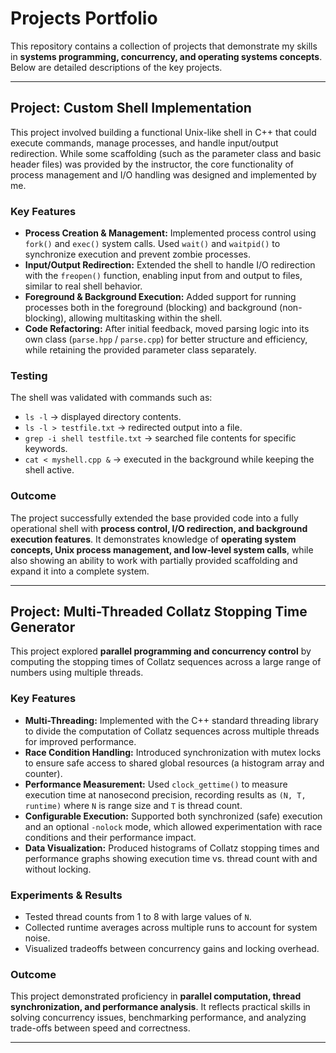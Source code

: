 # Projects Portfolio

This repository contains a collection of projects that demonstrate my skills in **systems programming, concurrency, and operating systems concepts**. Below are detailed descriptions of the key projects.

---

## Project: Custom Shell Implementation

This project involved building a functional Unix-like shell in C++ that could execute commands, manage processes, and handle input/output redirection. While some scaffolding (such as the parameter class and basic header files) was provided by the instructor, the core functionality of process management and I/O handling was designed and implemented by me.  

### Key Features
- **Process Creation & Management:** Implemented process control using `fork()` and `exec()` system calls. Used `wait()` and `waitpid()` to synchronize execution and prevent zombie processes.  
- **Input/Output Redirection:** Extended the shell to handle I/O redirection with the `freopen()` function, enabling input from and output to files, similar to real shell behavior.  
- **Foreground & Background Execution:** Added support for running processes both in the foreground (blocking) and background (non-blocking), allowing multitasking within the shell.  
- **Code Refactoring:** After initial feedback, moved parsing logic into its own class (`parse.hpp` / `parse.cpp`) for better structure and efficiency, while retaining the provided parameter class separately.  

### Testing
The shell was validated with commands such as:  
- `ls -l` → displayed directory contents.  
- `ls -l > testfile.txt` → redirected output into a file.  
- `grep -i shell testfile.txt` → searched file contents for specific keywords.  
- `cat < myshell.cpp &` → executed in the background while keeping the shell active.  

### Outcome
The project successfully extended the base provided code into a fully operational shell with **process control, I/O redirection, and background execution features**. It demonstrates knowledge of **operating system concepts, Unix process management, and low-level system calls**, while also showing an ability to work with partially provided scaffolding and expand it into a complete system.

---

## Project: Multi-Threaded Collatz Stopping Time Generator

This project explored **parallel programming and concurrency control** by computing the stopping times of Collatz sequences across a large range of numbers using multiple threads.  

### Key Features
- **Multi-Threading:** Implemented with the C++ standard threading library to divide the computation of Collatz sequences across multiple threads for improved performance.  
- **Race Condition Handling:** Introduced synchronization with mutex locks to ensure safe access to shared global resources (a histogram array and counter).  
- **Performance Measurement:** Used `clock_gettime()` to measure execution time at nanosecond precision, recording results as `(N, T, runtime)` where `N` is range size and `T` is thread count.  
- **Configurable Execution:** Supported both synchronized (safe) execution and an optional `-nolock` mode, which allowed experimentation with race conditions and their performance impact.  
- **Data Visualization:** Produced histograms of Collatz stopping times and performance graphs showing execution time vs. thread count with and without locking.  

### Experiments & Results
- Tested thread counts from 1 to 8 with large values of `N`.  
- Collected runtime averages across multiple runs to account for system noise.  
- Visualized tradeoffs between concurrency gains and locking overhead.  

### Outcome
This project demonstrated proficiency in **parallel computation, thread synchronization, and performance analysis**. It reflects practical skills in solving concurrency issues, benchmarking performance, and analyzing trade-offs between speed and correctness.

---
